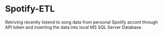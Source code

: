 # Spotify-ETL
Retriving recently listend to song data from personal Spotify accont through API token and inserting the data into local MS SQL Server Database.
